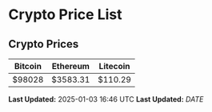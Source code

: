 # Crypto Price List

## Crypto Prices
| Bitcoin | Ethereum | Litecoin |
| ------- | -------- | -------- |
| $98028 | $3583.31 | $110.29 |
**Last Updated:** 2025-01-03 16:46 UTC
**Last Updated:** $DATE$
